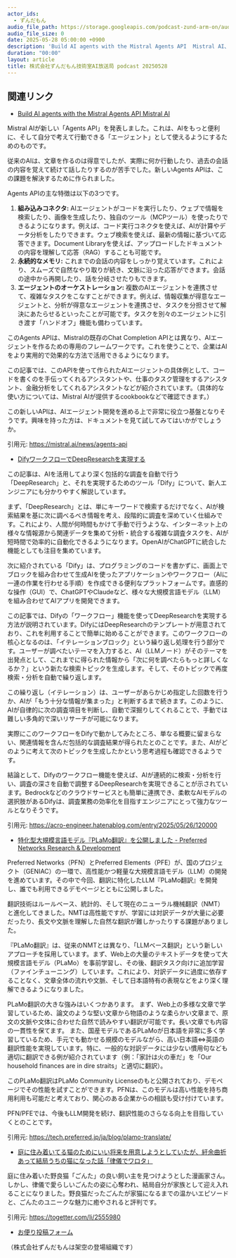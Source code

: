 ```yaml
---
actor_ids:
  - ずんだもん
audio_file_path: https://storage.googleapis.com/podcast-zund-arm-on/audio/株式会社ずんだもん技術室AI放送局_podcast_20250528.mp3
audio_file_size: 0
date: 2025-05-28 05:00:00 +0900
description: 'Build AI agents with the Mistral Agents API  Mistral AI、DifyワークフローでDeepResearchを実現する、特化型大規模言語モデル『PLaMo翻訳』を公開しました - Preferred Networks Research &amp; Development、庭に住み着いてる猫のためにいい将来を用意しようとしていたが、紆余曲折あって結局うちの猫になった話「律儀でワロタ」'
duration: "00:00"
layout: article
title: 株式会社ずんだもん技術室AI放送局 podcast 20250528
---
```


## 関連リンク


- [Build AI agents with the Mistral Agents API  Mistral AI](https://mistral.ai/news/agents-api)  


Mistral AIが新しい「Agents API」を発表しました。これは、AIをもっと便利に、そして自分で考えて行動できる「エージェント」として使えるようにするためのものです。

従来のAIは、文章を作るのは得意でしたが、実際に何か行動したり、過去の会話の内容を覚えて続けて話したりするのが苦手でした。新しいAgents APIは、この課題を解決するために作られました。

Agents APIの主な特徴は以下の3つです。
1.  **組み込みコネクタ:** AIエージェントがコードを実行したり、ウェブで情報を検索したり、画像を生成したり、独自のツール（MCPツール）を使ったりできるようになります。例えば、コード実行コネクタを使えば、AIが計算やデータ分析をしたりできます。ウェブ検索を使えば、最新の情報に基づいて応答できます。Document Libraryを使えば、アップロードしたドキュメントの内容を理解して応答（RAG）することも可能です。
2.  **永続的なメモリ:** これまでの会話の内容をしっかり覚えています。これにより、スムーズで自然なやり取りが続き、文脈に沿った応答ができます。会話の途中から再開したり、話を分岐させたりもできます。
3.  **エージェントのオーケストレーション:** 複数のAIエージェントを連携させて、複雑なタスクをこなすことができます。例えば、情報収集が得意なエージェントと、分析が得意なエージェントを連携させ、タスクを分担させて解決にあたらせるといったことが可能です。タスクを別々のエージェントに引き渡す「ハンドオフ」機能も備わっています。

このAgents APIは、Mistralの既存のChat Completion APIとは異なり、AIエージェントを作るための専用のフレームワークです。これを使うことで、企業はAIをより実用的で効果的な方法で活用できるようになります。

この記事では、このAPIを使って作られたAIエージェントの具体例として、コードを書くのを手伝ってくれるアシスタントや、仕事のタスク管理をするアシスタント、金融分析をしてくれるアシスタントなどが紹介されています。（具体的な使い方については、Mistral AIが提供するcookbookなどで確認できます。）

この新しいAPIは、AIエージェント開発を進める上で非常に役立つ基盤となりそうです。興味を持った方は、ドキュメントを見て試してみてはいかがでしょうか。

引用元: https://mistral.ai/news/agents-api


- [DifyワークフローでDeepResearchを実現する](https://acro-engineer.hatenablog.com/entry/2025/05/26/120000)  


この記事は、AIを活用してより深く包括的な調査を自動で行う「DeepResearch」と、それを実現するためのツール「Dify」について、新人エンジニアにも分かりやすく解説しています。

まず、「DeepResearch」とは、単にキーワードで検索するだけでなく、AIが検索結果を基に次に調べるべき情報を考え、段階的に調査を深めていく仕組みです。これにより、人間が何時間もかけて手動で行うような、インターネット上の様々な情報源から関連データを集めて分析・統合する複雑な調査タスクを、AIが短時間で効率的に自動化できるようになります。OpenAIがChatGPTに統合した機能としても注目を集めています。

次に紹介されている「Dify」は、プログラミングのコードを書かずに、画面上でブロックを組み合わせて生成AIを使ったアプリケーションやワークフロー（AIに一連の作業を行わせる手順）を作成できる便利なプラットフォームです。直感的な操作（GUI）で、ChatGPTやClaudeなど、様々な大規模言語モデル（LLM）を組み合わせてAIアプリを開発できます。

この記事では、Difyの「ワークフロー」機能を使ってDeepResearchを実現する方法が説明されています。DifyにはDeepResearchのテンプレートが用意されており、これを利用することで簡単に始めることができます。このワークフローの核心となるのは、「イテレーションブロック」という繰り返し処理を行う部分です。ユーザーが調べたいテーマを入力すると、AI（LLMノード）がそのテーマを出発点として、これまでに得られた情報から「次に何を調べたらもっと詳しくなるか？」という新たな検索トピックを生成します。そして、そのトピックで再度検索・分析を自動で繰り返します。

この繰り返し（イテレーション）は、ユーザーがあらかじめ指定した回数を行うか、AIが「もう十分な情報が集まった」と判断するまで続きます。このように、AIが自律的に次の調査項目を判断し、自動で深掘りしてくれることで、手動では難しい多角的で深いリサーチが可能になります。

実際にこのワークフローをDifyで動かしてみたところ、単なる概要に留まらない、関連情報を含んだ包括的な調査結果が得られたとのことです。また、AIがどのように考えて次のトピックを生成したかという思考過程も確認できるようです。

結論として、Difyのワークフロー機能を使えば、AIが連続的に検索・分析を行い、調査の深さを自動で調整するDeepResearchを実現できることが示されています。Bedrockなどのクラウドサービスとも簡単に連携でき、柔軟なAIモデルの選択肢があるDifyは、調査業務の効率化を目指すエンジニアにとって強力なツールとなりそうです。

引用元: https://acro-engineer.hatenablog.com/entry/2025/05/26/120000


- [特化型大規模言語モデル『PLaMo翻訳』を公開しました - Preferred Networks Research & Development](https://tech.preferred.jp/ja/blog/plamo-translate/)  


Preferred Networks（PFN）とPreferred Elements（PFE）が、国のプロジェクト（GENIAC）の一環で、高性能かつ軽量な大規模言語モデル（LLM）の開発を進めています。その中で今回、翻訳に特化したLLM『PLaMo翻訳』を開発し、誰でも利用できるデモページとともに公開しました。

翻訳技術はルールベース、統計的、そして現在のニューラル機械翻訳（NMT）と進化してきました。NMTは高性能ですが、学習には対訳データが大量に必要だったり、長文や文脈を理解した自然な翻訳が難しかったりする課題がありました。

『PLaMo翻訳』は、従来のNMTとは異なり、「LLMベース翻訳」という新しいアプローチを採用しています。まず、Web上の大量のテキストデータを使って大規模言語モデル（PLaMo）を事前学習し、その後、翻訳タスク向けに追加学習（ファインチューニング）しています。これにより、対訳データに過度に依存することなく、文章全体の流れや文脈、そして日本語特有の表現などをより深く理解できるようになりました。

PLaMo翻訳の大きな強みはいくつかあります。
まず、Web上の多様な文章で学習しているため、論文のような堅い文章から物語のような柔らかい文章まで、原文の文脈や文体に合わせた自然で読みやすい翻訳が可能です。長い文章でも内容の一貫性を保てます。
また、国産モデルであるPLaMoが日本語を非常に多く学習しているため、手元でも動かせる規模のモデルながら、高い日本語⇔英語の翻訳性能を実現しています。特に、一般的な対訳データには少ない慣用句なども適切に翻訳できる例が紹介されています（例：「家計は火の車だ」を「Our household finances are in dire straits」と適切に翻訳）。

このPLaMo翻訳はPLaMo Community Licenseのもと公開されており、デモページでその性能を試すことができます。PFNは、このモデルは高い性能を持ち商用利用も可能だと考えており、関心のある企業からの相談も受け付けています。

PFN/PFEでは、今後もLLM開発を続け、翻訳性能のさらなる向上を目指していくとのことです。

引用元: https://tech.preferred.jp/ja/blog/plamo-translate/


- [庭に住み着いてる猫のためにいい将来を用意しようとしていたが、紆余曲折あって結局うちの猫になった話「律儀でワロタ」](https://togetter.com/li/2555980)  


庭に住み着いた野良猫「ごんた」の良い飼い主を見つけようとした漫画家さん。しかし、律儀で愛らしいごんたの姿に心奪われ、結局自分が家族として迎え入れることになりました。野良猫だったごんたが家猫になるまでの温かいエピソードと、ごんたのユニークな魅力に癒やされると評判です。

引用元: https://togetter.com/li/2555980



- [お便り投稿フォーム](https://forms.gle/ffg4JTfqdiqK62qf9)

（株式会社ずんだもんは架空の登場組織です）
